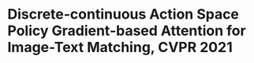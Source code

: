 # Discrete-continuous Action Space Policy Gradient-based Attention for Image-Text Matching, CVPR 2021

